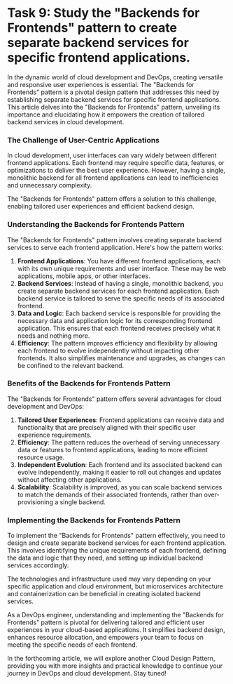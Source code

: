 # Task 9: Study the "Backends for Frontends" pattern to create separate backend services for specific frontend applications.

In the dynamic world of cloud development and DevOps, creating versatile and responsive user experiences is essential. The "Backends for Frontends" pattern is a pivotal design pattern that addresses this need by establishing separate backend services for specific frontend applications. This article delves into the "Backends for Frontends" pattern, unveiling its importance and elucidating how it empowers the creation of tailored backend services in cloud development.

### **The Challenge of User-Centric Applications**

In cloud development, user interfaces can vary widely between different frontend applications. Each frontend may require specific data, features, or optimizations to deliver the best user experience. However, having a single, monolithic backend for all frontend applications can lead to inefficiencies and unnecessary complexity.

The "Backends for Frontends" pattern offers a solution to this challenge, enabling tailored user experiences and efficient backend design.

### **Understanding the Backends for Frontends Pattern**

The "Backends for Frontends" pattern involves creating separate backend services to serve each frontend application. Here's how the pattern works:

1. **Frontend Applications**: You have different frontend applications, each with its own unique requirements and user interface. These may be web applications, mobile apps, or other interfaces.
2. **Backend Services**: Instead of having a single, monolithic backend, you create separate backend services for each frontend application. Each backend service is tailored to serve the specific needs of its associated frontend.
3. **Data and Logic**: Each backend service is responsible for providing the necessary data and application logic for its corresponding frontend application. This ensures that each frontend receives precisely what it needs and nothing more.
4. **Efficiency**: The pattern improves efficiency and flexibility by allowing each frontend to evolve independently without impacting other frontends. It also simplifies maintenance and upgrades, as changes can be confined to the relevant backend.

### **Benefits of the Backends for Frontends Pattern**

The "Backends for Frontends" pattern offers several advantages for cloud development and DevOps:

1. **Tailored User Experiences**: Frontend applications can receive data and functionality that are precisely aligned with their specific user experience requirements.
2. **Efficiency**: The pattern reduces the overhead of serving unnecessary data or features to frontend applications, leading to more efficient resource usage.
3. **Independent Evolution**: Each frontend and its associated backend can evolve independently, making it easier to roll out changes and updates without affecting other applications.
4. **Scalability**: Scalability is improved, as you can scale backend services to match the demands of their associated frontends, rather than over-provisioning a single backend.

### **Implementing the Backends for Frontends Pattern**

To implement the "Backends for Frontends" pattern effectively, you need to design and create separate backend services for each frontend application. This involves identifying the unique requirements of each frontend, defining the data and logic that they need, and setting up individual backend services accordingly.

The technologies and infrastructure used may vary depending on your specific application and cloud environment, but microservices architecture and containerization can be beneficial in creating isolated backend services.

As a DevOps engineer, understanding and implementing the "Backends for Frontends" pattern is pivotal for delivering tailored and efficient user experiences in your cloud-based applications. It simplifies backend design, enhances resource allocation, and empowers your team to focus on meeting the specific needs of each frontend.

In the forthcoming article, we will explore another Cloud Design Pattern, providing you with more insights and practical knowledge to continue your journey in DevOps and cloud development. Stay tuned!